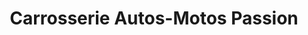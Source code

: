 ---
title: "Carrosserie Autos-Motos Passion"
url: /attalens/carrosserie-autos-motos-passion/
shop: Autowerkstatt
---